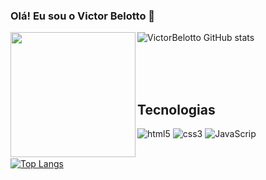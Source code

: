 ### Olá! Eu sou o Victor Belotto 🤚



<div aling="center">
  <img src="https://user-images.githubusercontent.com/108822052/214183469-1ace81b8-a5d6-4aab-81fa-d8b05f89cdea.png" width="200px"/ align="left">
  
  <p align="right">
  
   ![VictorBelotto GitHub stats](https://github-readme-stats.vercel.app/api?username=VictorBelotto&show_icons=true&theme=dracula)
  
  </p>
  
 </div >
 
<br/>
<br/>
<div aling="center"> <br/>

## Tecnologias

<img aling="center" alt="html5" src="https://img.shields.io/badge/HTML5-E34F26?style=for-the-badge&logo=html5&logoColor=white" />
<img aling="center" alt="css3" src="https://img.shields.io/badge/CSS3-1572B6?style=for-the-badge&logo=css3&logoColor=white" />
<img aling="center" alt="JavaScrip" src="https://img.shields.io/badge/JavaScript-F7DF1E?style=for-the-badge&logo=javascript&logoColor=black" />

</div> <br/>

[![Top Langs](https://github-readme-stats.vercel.app/api/top-langs/?username=VictorBelotto&layout=compact)](https://github.com/VictorBelotto/github-readme-stats)
